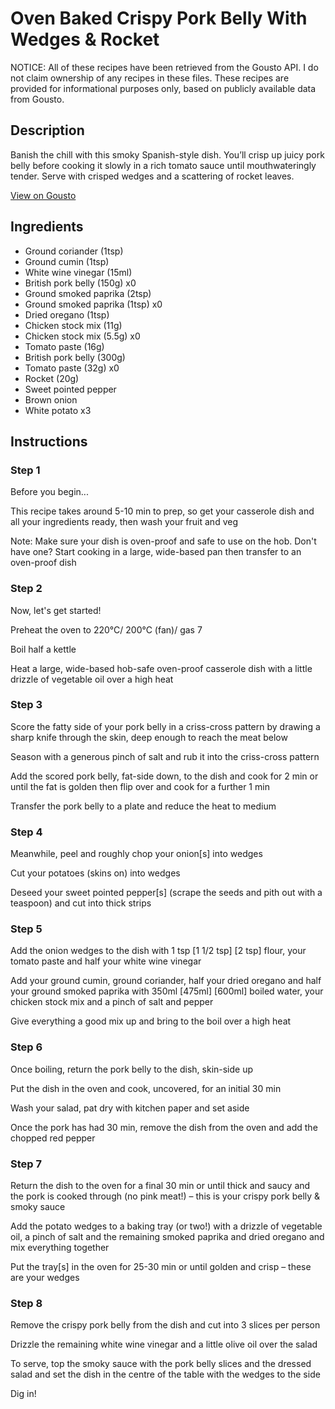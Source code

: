 # Oven Baked Crispy Pork Belly With Wedges & Rocket

NOTICE: All of these recipes have been retrieved from the Gousto API. I do not claim ownership of any recipes in these files. These recipes are provided for informational purposes only, based on publicly available data from Gousto.

## Description

Banish the chill with this smoky Spanish-style dish. You’ll crisp up juicy pork belly before cooking it slowly in a rich tomato sauce until mouthwateringly tender. Serve with crisped wedges and a scattering of rocket leaves.


[View on Gousto](https://www.gousto.co.uk/recipes/cookbook/oven-baked-crispy-pork-belly-with-wedges-rocket)

## Ingredients

- Ground coriander (1tsp)
- Ground cumin (1tsp)
- White wine vinegar (15ml)
- British pork belly (150g) x0
- Ground smoked paprika (2tsp)
- Ground smoked paprika (1tsp) x0
- Dried oregano (1tsp)
- Chicken stock mix (11g)
- Chicken stock mix (5.5g) x0
- Tomato paste (16g)
- British pork belly (300g)
- Tomato paste (32g) x0
- Rocket (20g)
- Sweet pointed pepper
- Brown onion
- White potato x3

## Instructions


### Step 1

Before you begin...

This recipe takes around 5-10 min<span class="text-danger"> </span>to prep, so get your casserole dish and all your ingredients ready, then wash your fruit and veg

Note: Make sure your dish is oven-proof and safe to use on the hob. Don't have one? Start cooking in a large, wide-based pan then transfer to an oven-proof dish


### Step 2

Now, let's get started!

Preheat the oven to 220°C/ 200°C (fan)/ gas 7

Boil half a kettle

Heat a large, wide-based hob-safe oven-proof casserole dish with a little drizzle of vegetable oil over a high heat


### Step 3

Score the fatty side of your pork belly in a criss-cross pattern by drawing a sharp knife through the skin, deep enough to reach the meat below

Season with a generous pinch of salt and rub it into the criss-cross pattern

Add the scored pork belly, fat-side down, to the dish and cook for 2 min or until the fat is golden then flip over and cook for a further 1 min

Transfer the pork belly to a plate and reduce the heat to medium


### Step 4

Meanwhile, peel and roughly chop your onion[s] into wedges

Cut your potatoes (skins on) into wedges

Deseed your sweet pointed pepper[s]<span class="text-danger"> </span>(scrape the seeds and pith out with a teaspoon) and cut into thick strips


### Step 5

Add the onion wedges to the dish with 1 tsp <span class="text-purple">[1 1/2 tsp] </span><span class="text-danger">[2 tsp]</span> flour, your tomato paste and half your white wine vinegar

Add your ground cumin, ground coriander, half your dried oregano and half your ground smoked paprika with 350ml <span class="text-purple">[475ml]</span> <span class="text-danger">[600ml]</span> boiled water, your chicken stock mix and a pinch of salt and pepper

Give everything a good mix up and bring to the boil over a high heat


### Step 6

Once boiling, return the pork belly to the dish, skin-side up

Put the dish in the oven and cook, uncovered, for an initial 30 min

Wash your salad, pat dry with kitchen paper and set aside

Once the pork has had 30 min, remove the dish from the oven and add the chopped red pepper


### Step 7

Return the dish to the oven for a final 30 min or until thick and saucy and the pork is cooked through (no pink meat!) – this is your crispy pork belly & smoky sauce

Add the potato wedges to a baking tray (or two!) with a drizzle of vegetable oil, a pinch of salt and the remaining smoked paprika and dried oregano and mix everything together

Put the tray[s] in the oven for 25-30 min or until golden and crisp – these are your wedges

### Step 8

Remove the crispy pork belly from the dish and cut into 3 slices per person

Drizzle the remaining white wine vinegar and a little olive oil over the salad

To serve, top the smoky sauce with the pork belly slices and the dressed salad and set the dish in the centre of the table with the wedges to the side

Dig in!

